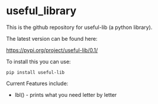 # useful_library

This is the github repository for useful-lib (a python library).

The latest version can be found here:

https://pypi.org/project/useful-lib/0.1/

To install this you can use:
```
pip install useful-lib
```

Current Features include: 
*	lbl() -  prints what you need letter by letter
